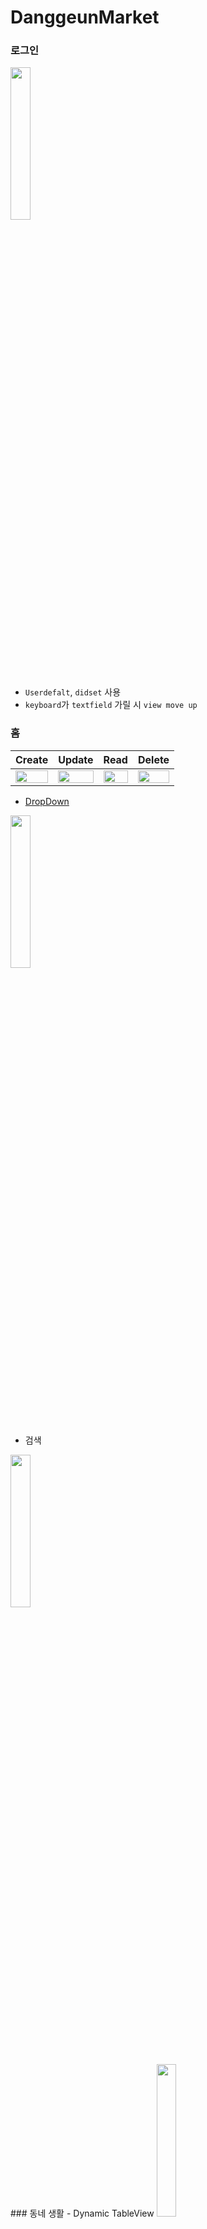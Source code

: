 # DanggeunMarket
 
### 로그인
<img src = "https://user-images.githubusercontent.com/70887135/149164403-16933d80-8028-4275-b455-16bd1b509f80.gif" width="25%" height="25%">

- `Userdefalt`, `didset` 사용 
- `keyboard`가 `textfield` 가릴 시 `view move up`

### 홈
| Create | Update | Read | Delete |
| :-: | :-: | :-: | :-: |
| <img width="100%" src="https://user-images.githubusercontent.com/70887135/149165702-c255196f-18dd-48d0-b597-fb5575adc0f2.gif"/></b> | <img width="100%" src="https://user-images.githubusercontent.com/70887135/149166043-ea4f1225-7231-4d4f-9e47-049196d8f687.gif"/></b> | <img width="100%" src="https://user-images.githubusercontent.com/70887135/149166195-cba1eefe-d2b8-4580-a463-ed20fcadb80d.gif"/></b> | <img width="100%" src="https://user-images.githubusercontent.com/70887135/149167512-29d95b0c-bb56-470c-9731-738c74275350.gif"/></b> |

- [DropDown](https://github.com/AssistoLab/DropDown)

<img src = "https://user-images.githubusercontent.com/70887135/149167729-139c3f73-691e-4d82-9d52-cc98d6167718.gif" width="25%" height="25%">

- 검색

<img src = "https://user-images.githubusercontent.com/70887135/149168325-4314f311-af3e-45d5-a35d-ef46d387fa3e.gif" width="25%" height="25%">
</br>
### 동네 생활
 - Dynamic TableView

<img src = "https://user-images.githubusercontent.com/70887135/149168451-509a830f-8e6e-4beb-9067-944f5eb7a190.png" width="25%" height="25%">


</br>
### 내 근처
 - [SkeletonView](https://github.com/Juanpe/SkeletonView)

<img src = "https://user-images.githubusercontent.com/70887135/149168748-4c5521c1-7573-43f6-8b5a-b7033eee1787.gif" width="25%" height="25%">

</br>
### 나의 당근 화면

<img src = "https://user-images.githubusercontent.com/70887135/149169045-006c0ac0-c9ec-41b0-8c6e-08cbff20103e.png" width="25%" height="25%">


